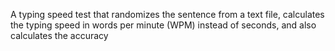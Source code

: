 A typing speed test that randomizes the sentence from a text file, 
calculates the typing speed in words per minute (WPM) instead of seconds, 
and also calculates the accuracy
